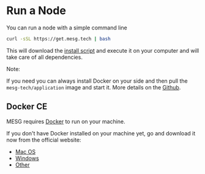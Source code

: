 # Run a Node

You can run a node with a simple command line

```bash
curl -sSL https://get.mesg.tech | bash
```

This will download the [install script](https://get.mesg.tech) and execute it on your computer and will take care of all dependencies.

Note:

If you need you can always install Docker on your side and then pull the `mesg-tech/application` image and start it. More details on the [Github](https://github.com/mesg-foundation/application).

## Docker CE

MESG requires [Docker](https://www.docker.com/) to run on your machine.

If you don't have Docker installed on your machine yet, go and download it now from the official website:

* [Mac OS](https://www.docker.com/docker-mac)
* [Windows](https://www.docker.com/docker-windows)
* [Other](https://docs.docker.com/engine/installation/)

